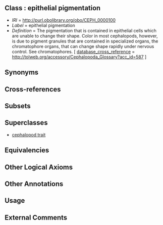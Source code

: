 
## Class : epithelial pigmentation

 * *IRI* = http://purl.obolibrary.org/obo/CEPH_0000100
 * *Label* = epithelial pigmentation
 * *Definition* = The pigmentation that is contained in epithelial cells which are unable to change their shape. Color in most cephalopods, however, is due to pigment granules that are contained in specialized organs, the chromatophore organs, that can change shape rapidly under nervous control. See chromatophores. [ [database_cross_reference](../../ef/oboInOwl#hasDbXref.md) = http://tolweb.org/accessory/Cephalopoda_Glossary?acc_id=587 ]

## Synonyms


## Cross-references


## Subsets


## Superclasses

 * [cephalopod trait](../../CEPH/00/CEPH_0000300.md)

## Equivalencies


## Other Logical Axioms


## Other Annotations


## Usage


## External Comments

